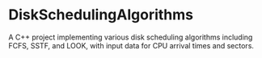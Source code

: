 # DiskSchedulingAlgorithms
A C++ project implementing various disk scheduling algorithms including FCFS, SSTF, and LOOK, with input data for CPU arrival times and sectors.
